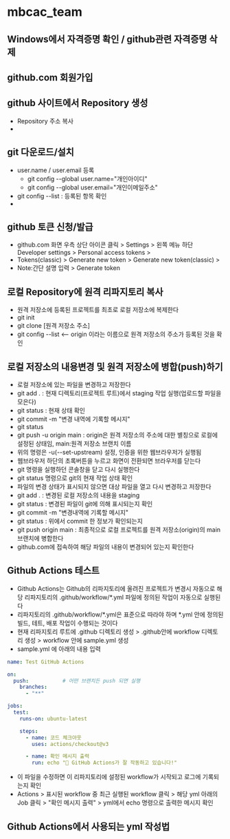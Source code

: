 # mbcac_team
## Windows에서 자격증명 확인 / github관련 자격증명 삭제

## github.com 회원가입

## github 사이트에서 Repository 생성
* Repository 주소 복사
* 
## git 다운로드/설치
* user.name / user.email 등록
  + git config --global user.name="개인아이디"
  + git config --global user.email="개인이메일주소"
* git config --list : 등록된 항목 확인
* 
## github 토큰 신청/발급
* github.com 화면 우측 상단 아이콘 클릭 > Settings > 왼쪽 메뉴 하단 Developer settings > Personal access tokens >
* Tokens(classic) > Generate new token > Generate new token(classic) >
* Note:간단 설명 입력 > Generate token

## 로컬 Repository에 원격 리파지토리 복사
* 원격 저장소에 등록된 프로젝트를 최초로 로컬 저장소에 복제한다
* git init
* git clone [원격 저장소 주소]
* git config --list  <-- origin 이라는 이름으로 원격 저장소의 주소가 등록된 것을 확인

## 로컬 저장소의 내용변경 및 원격 저장소에 병합(push)하기
* 로컬 저장소에 있는 파일을 변경하고 저장한다
* git add . : 현재 디렉토리(프로젝트 루트)에서 staging 작업 실행(업로드할 파일을 모은다)
* git status : 현재 상태 확인
* git commit -m "변경 내역에 기록할 메시지"
* git status
* git push -u origin main : origin은 원격 저장소의 주소에 대한 별칭으로 로컬에 설정된 상태임, main:원격 저장소 브랜치 이름
* 위의 명령은 -u(--set-upstream) 설정, 인증을 위한 웹브라우저가 실행됨
* 웹브라우저 하단의 초록버튼을 누르고 화면이 전환되면 브라우저를 닫는다
* git 명령을 실행하던 콘솔창을 닫고 다시 실행한다
* git status 명령으로 git의 현재 작업 상태 확인
* 파일의 변경 상태가 표시되지 않으면 대상 파일을 열고 다시 변경하고 저장한다
* git add . : 변경된 로컬 저장소의 내용을 staging
* git status : 변경된 파일이 git에 의해 표시되는지 확인
* git commit -m "변경내역에 기록할 메시지"
* git status : 위에서 commit 한 정보가 확인되는지
* git push origin main : 최종적으로 로컬 프로젝트를 원격 저장소(origin)의 main 브랜치에 병합한다
* github.com에 접속하여 해당 파일의 내용이 변경되어 있는지 확인한다

## Github Actions 테스트
* Github Actions는 Github의 리파지토리에 올려진 프로젝트가 변경시 자동으로 해당 리파지토리의 .github/workflow/*.yml 파일에 정의된 작업이 자동으로 실행된다
* 리파지토리의 .github/workflow/*.yml은 표준으로 따라야 하며 *.yml 안에 정의된 빌드, 테트, 배포 작업이 수행되는 것이다
* 현재 리파지토리 루트에 .github 디렉토리 생성 > .github안에 workflow 디렉토리 생성 > workflow 안에 sample.yml 생성
* sample.yml 에 아래의 내용 입력
```yml
name: Test GitHub Actions

on:
  push:           # 어떤 브랜치든 push 되면 실행
    branches:
      - "**"

jobs:
  test:
    runs-on: ubuntu-latest

    steps:
      - name: 코드 체크아웃
        uses: actions/checkout@v3

      - name: 확인 메시지 출력
        run: echo "🎉 GitHub Actions가 잘 작동하고 있습니다!"
```
* 이 파일을 수정하면 이 리파지토리에 설정된 workflow가 시작되고 로그에 기록되는지 확인
* Actions > 표시된 workflow 중 최근 실행된 workflow 클릭 > 해당 yml 아래의 Job 클릭 > "확인 메시지 출력" > yml에서 echo 명령으로 출력한 메시지 확인

## Github Actions에서 사용되는 yml 작성법

